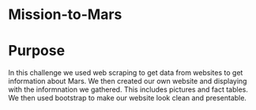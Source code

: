 # Mission-to-Mars

# Purpose
In this challenge we used web scraping to get data from websites to get information about Mars. We then created our own website and displaying with the informnation we gathered. This includes pictures and fact tables. We then used bootstrap to make our website look clean and presentable. 
